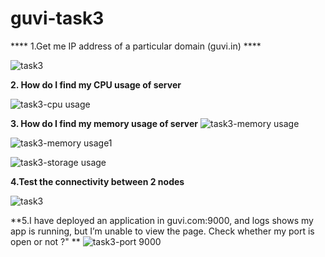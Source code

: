 # guvi-task3

**** 1.Get me IP address of a particular domain (guvi.in) ****

![task3](https://github.com/suganyaanbalagan123/guvi-task3/assets/133192593/7231ecca-dc5b-4970-91b0-b95202089a74)

**2. How do I find my CPU usage of server**

 ![task3-cpu usage](https://github.com/suganyaanbalagan123/guvi-task3/assets/133192593/1398c368-0709-4dbb-a6c2-dc10e5cb4346)

**3.  How do I find my memory usage of server**
 ![task3-memory usage](https://github.com/suganyaanbalagan123/guvi-task3/assets/133192593/b2d5bac9-6233-44e9-b63d-5e377f91f7e4)

  ![task3-memory usage1](https://github.com/suganyaanbalagan123/guvi-task3/assets/133192593/9e207739-4bd9-4958-b85f-b9991dbeb365)
  
  ![task3-storage usage](https://github.com/suganyaanbalagan123/guvi-task3/assets/133192593/8300d1ad-580e-4413-9ab1-2e16e94db812)

  
**4.Test the connectivity between 2 nodes**

![task3](https://github.com/suganyaanbalagan123/guvi-task3/assets/133192593/7231ecca-dc5b-4970-91b0-b95202089a74)

**5.I have deployed an application in guvi.com:9000, and logs shows my app is running, but I’m unable to view the page. Check whether my port is open or not ?"
**
![task3-port 9000](https://github.com/suganyaanbalagan123/guvi-task3/assets/133192593/75b4874f-6d91-423c-8924-748ed2e3fd4c)
